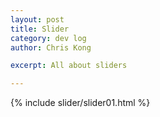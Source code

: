 ```yaml
---
layout: post
title: Slider
category: dev log
author: Chris Kong

excerpt: All about sliders 

---
```



{% include slider/slider01.html %}